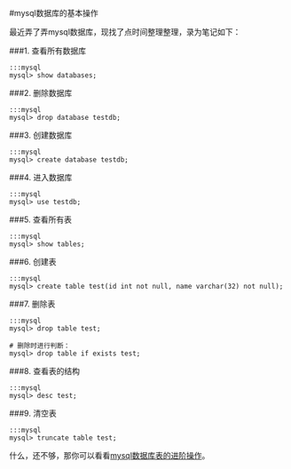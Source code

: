 #mysql数据库的基本操作

最近弄了弄mysql数据库，现找了点时间整理整理，录为笔记如下：

###1. 查看所有数据库

    :::mysql
    mysql> show databases;

###2. 删除数据库

    :::mysql
    mysql> drop database testdb;

###3. 创建数据库

    :::mysql
    mysql> create database testdb;

###4. 进入数据库

    :::mysql
    mysql> use testdb;

###5. 查看所有表

    :::mysql
    mysql> show tables;

###6. 创建表

    :::mysql
    mysql> create table test(id int not null, name varchar(32) not null);

###7. 删除表

    :::mysql
    mysql> drop table test;

    # 删除时进行判断：
    mysql> drop table if exists test;

###8. 查看表的结构

    :::mysql
    mysql> desc test;

###9. 清空表

    :::mysql
    mysql> truncate table test;

什么，还不够，那你可以看看[mysql数据库表的进阶操作](http://www.qjwgg.com/linux/mysql_advanced_op.html)。
